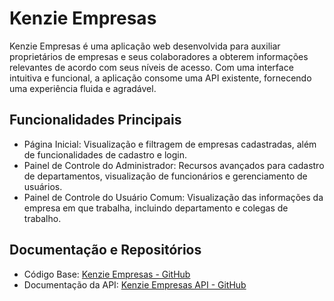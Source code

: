 # Kenzie Empresas

Kenzie Empresas é uma aplicação web desenvolvida para auxiliar proprietários de empresas e seus colaboradores a obterem informações relevantes de acordo com seus níveis de acesso. Com uma interface intuitiva e funcional, a aplicação consome uma API existente, fornecendo uma experiência fluida e agradável.

## Funcionalidades Principais

- Página Inicial: Visualização e filtragem de empresas cadastradas, além de funcionalidades de cadastro e login.
- Painel de Controle do Administrador: Recursos avançados para cadastro de departamentos, visualização de funcionários e gerenciamento de usuários.
- Painel de Controle do Usuário Comum: Visualização das informações da empresa em que trabalha, incluindo departamento e colegas de trabalho.

## Documentação e Repositórios

- Código Base: [Kenzie Empresas - GitHub](https://github.com/gstvcampos/Kenzie-empresas)
- Documentação da API: [Kenzie Empresas API - GitHub](https://github.com/gstvcampos/kenzie-empresas-API)
